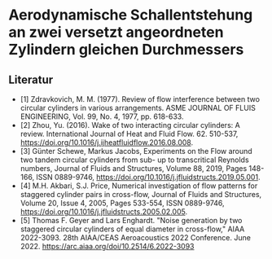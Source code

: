 # Aerodynamische Schallentstehung an zwei versetzt angeordneten Zylindern gleichen Durchmessers

## Literatur
* [1] Zdravkovich, M. M. (1977). Review of flow interference between two circular cylinders in various arrangements. ASME JOURNAL OF FLUIS ENGINEERING, Vol. 99, No. 4, 1977, pp. 618-633.
* [2] Zhou, Yu. (2016). Wake of two interacting circular cylinders: A review. International Journal of Heat and Fluid Flow. 62. 510-537, https://doi.org/10.1016/j.ijheatfluidflow.2016.08.008. 
* [3] Günter Schewe, Markus Jacobs,
Experiments on the Flow around two tandem circular cylinders from sub- up to transcritical Reynolds numbers,
Journal of Fluids and Structures,
Volume 88,
2019,
Pages 148-166,
ISSN 0889-9746,
https://doi.org/10.1016/j.jfluidstructs.2019.05.001.
* [4] M.H. Akbari, S.J. Price,
Numerical investigation of flow patterns for staggered cylinder pairs in cross-flow,
Journal of Fluids and Structures,
Volume 20, Issue 4,
2005,
Pages 533-554,
ISSN 0889-9746,
https://doi.org/10.1016/j.jfluidstructs.2005.02.005.
* [5] Thomas F. Geyer and Lars Enghardt. "Noise generation by two staggered circular cylinders of equal diameter in cross-flow," AIAA 2022-3093. 28th AIAA/CEAS Aeroacoustics 2022 Conference. June 2022. https://arc.aiaa.org/doi/10.2514/6.2022-3093

